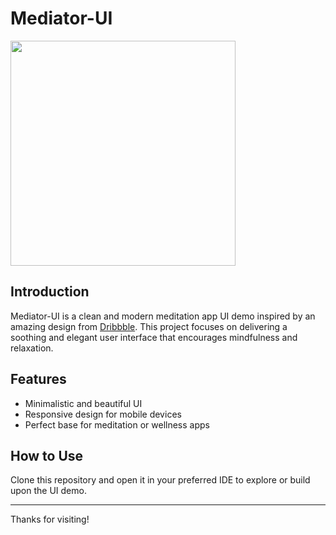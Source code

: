 # Mediator-UI

<img src="https://github.com/user-attachments/assets/60eaa3f0-8f82-4cab-9382-ac51b108dfa9" width="360" />

## Introduction

Mediator-UI is a clean and modern meditation app UI demo inspired by an amazing design from [Dribbble](https://dribbble.com/shots/15822493-Meditation-Mobile-App). This project focuses on delivering a soothing and elegant user interface that encourages mindfulness and relaxation.

## Features

- Minimalistic and beautiful UI  
- Responsive design for mobile devices  
- Perfect base for meditation or wellness apps

## How to Use

Clone this repository and open it in your preferred IDE to explore or build upon the UI demo.

---

Thanks for visiting! 
